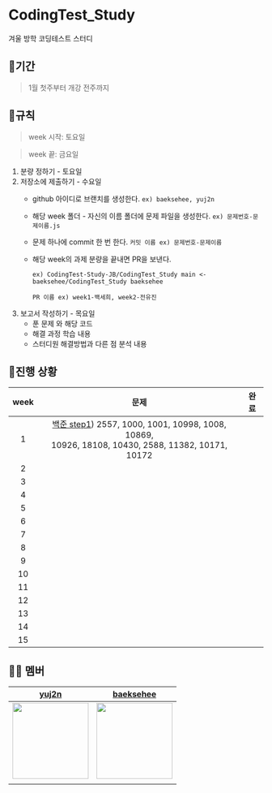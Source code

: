 # CodingTest_Study
겨울 방학 코딩테스트 스터디 

## 📍기간
> 1월 첫주부터 개강 전주까지

## 📍규칙
> week 시작: 토요일

> week 끝: 금요일

1. 분량 정하기 - 토요일
2. 저장소에 제출하기 - 수요일
   - github 아이디로 브랜치를 생성한다. `ex) baeksehee, yuj2n`
   - 해당 week 폴더 - 자신의 이름 폴더에 문제 파일을 생성한다. `ex) 문제번호-문제이름.js`
   - 문제 하나에 commit 한 번 한다. `커밋 이름 ex) 문제번호-문제이름`
   - 해당 week의 과제 분량을 끝내면 PR을 보낸다.
     
     `ex) CodingTest-Study-JB/CodingTest_Study main <- baeksehee/CodingTest_Study baeksehee`
     
     `PR 이름 ex) week1-백세희, week2-전유진`
3. 보고서 작성하기 - 목요일
    - 푼 문제 와 해당 코드
    - 해결 과정 학습 내용
    - 스터디원 해결방법과 다른 점 분석 내용

## 📍진행 상황
| week | 문제 | 완료 |
| :--: | :--: | :--: |
|1     |[백준 step1]( https://www.acmicpc.net/step/1 )) 2557, 1000, 1001, 10998, 1008, 10869, </br>10926, 18108, 10430, 2588, 11382, 10171, 10172  |      |
|2     |      |      |  
|3     |      |      |
|4     |      |      |
|5     |      |      |
|6     |      |      |
|7     |      |      |
|8     |      |      |
|9     |      |      |
|10    |      |      |
|11    |      |      |
|12    |      |      |
|13    |      |      |
|14    |      |      |
|15    |      |      |
## 👋🏻 멤버
|                              [yuj2n](https://github.com/yuj2n)                               |                            [baeksehee](https://github.com/baeksehee)                            |
| :-----------------------------------------------------------------------------------------------: | :---------------------------------------------------------------------------------------------: |
| <img src = "https://avatars.githubusercontent.com/u/101913688?v=4" witdh = 150px height = 150px/> | <img src ="https://avatars.githubusercontent.com/u/107687216?v=4" width =150px height = 150px/> |
|                                                                                                   |                                                                                                 |
